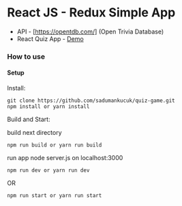 # React JS - Redux Simple App

* API - [https://opentdb.com/] (Open Trivia Database)
* React Quiz App - [Demo](https://react-quiz-game.netlify.com)

### How to use

#### Setup

Install:
```
git clone https://github.com/sadumankucuk/quiz-game.git
npm install or yarn install
```
Build and Start:

build next directory
```
npm run build or yarn run build
```

run app node server.js on localhost:3000
```
npm run dev or yarn run dev
```
OR 
```
npm run start or yarn run start
```
